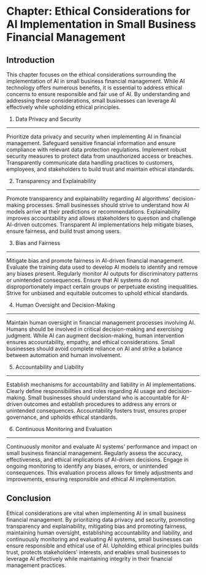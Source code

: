 Chapter: Ethical Considerations for AI Implementation in Small Business Financial Management
============================================================================================

Introduction
------------

This chapter focuses on the ethical considerations surrounding the implementation of AI in small business financial management. While AI technology offers numerous benefits, it is essential to address ethical concerns to ensure responsible and fair use of AI. By understanding and addressing these considerations, small businesses can leverage AI effectively while upholding ethical principles.

1. Data Privacy and Security
----------------------------

Prioritize data privacy and security when implementing AI in financial management. Safeguard sensitive financial information and ensure compliance with relevant data protection regulations. Implement robust security measures to protect data from unauthorized access or breaches. Transparently communicate data handling practices to customers, employees, and stakeholders to build trust and maintain ethical standards.

2. Transparency and Explainability
----------------------------------

Promote transparency and explainability regarding AI algorithms' decision-making processes. Small businesses should strive to understand how AI models arrive at their predictions or recommendations. Explainability improves accountability and allows stakeholders to question and challenge AI-driven outcomes. Transparent AI implementations help mitigate biases, ensure fairness, and build trust among users.

3. Bias and Fairness
--------------------

Mitigate bias and promote fairness in AI-driven financial management. Evaluate the training data used to develop AI models to identify and remove any biases present. Regularly monitor AI outputs for discriminatory patterns or unintended consequences. Ensure that AI systems do not disproportionately impact certain groups or perpetuate existing inequalities. Strive for unbiased and equitable outcomes to uphold ethical standards.

4. Human Oversight and Decision-Making
--------------------------------------

Maintain human oversight in financial management processes involving AI. Humans should be involved in critical decision-making and exercising judgment. While AI can augment decision-making, human intervention ensures accountability, empathy, and ethical considerations. Small businesses should avoid complete reliance on AI and strike a balance between automation and human involvement.

5. Accountability and Liability
-------------------------------

Establish mechanisms for accountability and liability in AI implementations. Clearly define responsibilities and roles regarding AI usage and decision-making. Small businesses should understand who is accountable for AI-driven outcomes and establish procedures to address any errors or unintended consequences. Accountability fosters trust, ensures proper governance, and upholds ethical standards.

6. Continuous Monitoring and Evaluation
---------------------------------------

Continuously monitor and evaluate AI systems' performance and impact on small business financial management. Regularly assess the accuracy, effectiveness, and ethical implications of AI-driven decisions. Engage in ongoing monitoring to identify any biases, errors, or unintended consequences. This evaluation process allows for timely adjustments and improvements, ensuring responsible and ethical AI implementation.

Conclusion
----------

Ethical considerations are vital when implementing AI in small business financial management. By prioritizing data privacy and security, promoting transparency and explainability, mitigating bias and promoting fairness, maintaining human oversight, establishing accountability and liability, and continuously monitoring and evaluating AI systems, small businesses can ensure responsible and ethical use of AI. Upholding ethical principles builds trust, protects stakeholders' interests, and enables small businesses to leverage AI effectively while maintaining integrity in their financial management practices.
